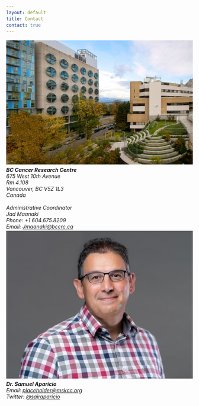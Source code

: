 ```yaml
---
layout: default
title: Contact
contact: true
---
```


<div class="row">
<div class="col-md-3" style="padding: 0.19em 0">
		<img src="/assets/images/contact_page/bccancer_contact_page.jpg">
	</div>
	<div class="col-md-3">
		<address>
			<b>BC Cancer Research Centre</b> <br>
				675 West 10th Avenue<br>
				Rm 4.108<br>
				Vancouver, BC V5Z 1L3<br>
				Canada<br>
				<br>
				Administrative Coordinator <br>
				Jad Maanaki<br>
				Phone: +1 604.675.8209<br>
				Email: <a href="mailto:Jmaanaki@bccrc.ca">Jmaanaki@bccrc.ca</a> <br>
		</address>
	</div>
</div>

<div class="bigspacer"></div>

<div class="row">
	<div class="col-md-3" style="padding: 0.19em 0">
		<img src="/assets/images/team/Aparicio-Samuel.jpg">
	</div>
	<div class="col-md-3">
		<address>
			<b>Dr. Samuel Aparicio</b><br>
			Email: <a href="mailto:placeholder@mskcc.org">placeholder@mskcc.org</a> <br>
			Twitter: <a href="#" onclick='window.open("https://twitter.com/sajraparicio");return false;'> @sajraparicio</a><br>
		</address>
	</div>
</div>

<div class="bigspacer"></div>
